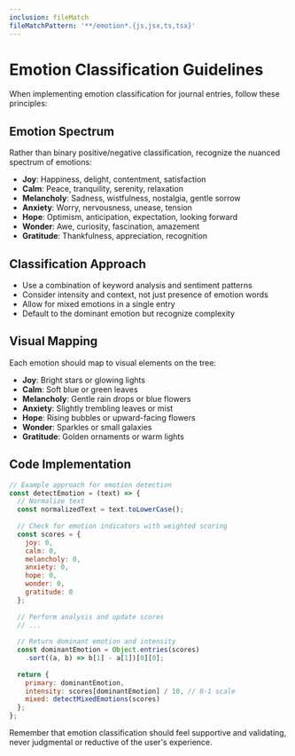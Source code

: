 ```yaml
---
inclusion: fileMatch
fileMatchPattern: '**/emotion*.{js,jsx,ts,tsx}'
---
```


# Emotion Classification Guidelines

When implementing emotion classification for journal entries, follow these principles:

## Emotion Spectrum

Rather than binary positive/negative classification, recognize the nuanced spectrum of emotions:

- **Joy**: Happiness, delight, contentment, satisfaction
- **Calm**: Peace, tranquility, serenity, relaxation
- **Melancholy**: Sadness, wistfulness, nostalgia, gentle sorrow
- **Anxiety**: Worry, nervousness, unease, tension
- **Hope**: Optimism, anticipation, expectation, looking forward
- **Wonder**: Awe, curiosity, fascination, amazement
- **Gratitude**: Thankfulness, appreciation, recognition

## Classification Approach

- Use a combination of keyword analysis and sentiment patterns
- Consider intensity and context, not just presence of emotion words
- Allow for mixed emotions in a single entry
- Default to the dominant emotion but recognize complexity

## Visual Mapping

Each emotion should map to visual elements on the tree:

- **Joy**: Bright stars or glowing lights
- **Calm**: Soft blue or green leaves
- **Melancholy**: Gentle rain drops or blue flowers
- **Anxiety**: Slightly trembling leaves or mist
- **Hope**: Rising bubbles or upward-facing flowers
- **Wonder**: Sparkles or small galaxies
- **Gratitude**: Golden ornaments or warm lights

## Code Implementation

```javascript
// Example approach for emotion detection
const detectEmotion = (text) => {
  // Normalize text
  const normalizedText = text.toLowerCase();
  
  // Check for emotion indicators with weighted scoring
  const scores = {
    joy: 0,
    calm: 0,
    melancholy: 0,
    anxiety: 0,
    hope: 0,
    wonder: 0,
    gratitude: 0
  };
  
  // Perform analysis and update scores
  // ...
  
  // Return dominant emotion and intensity
  const dominantEmotion = Object.entries(scores)
    .sort((a, b) => b[1] - a[1])[0][0];
  
  return {
    primary: dominantEmotion,
    intensity: scores[dominantEmotion] / 10, // 0-1 scale
    mixed: detectMixedEmotions(scores)
  };
};
```

Remember that emotion classification should feel supportive and validating, never judgmental or reductive of the user's experience.